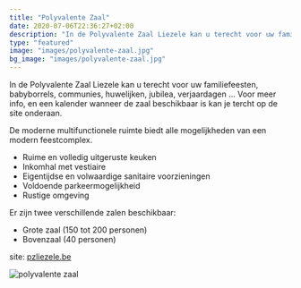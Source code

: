 ```yaml
---
title: "Polyvalente Zaal"
date: 2020-07-06T22:36:27+02:00
description: "In de Polyvalente Zaal Liezele kan u terecht voor uw familiefeesten, babyborrels, communies, huwelijken, jubilea, verjaardagen ..."
type: "featured"
image: "images/polyvalente-zaal.jpg"
bg_image: "images/polyvalente-zaal.jpg"
---
```

In de Polyvalente Zaal Liezele kan u terecht voor uw familiefeesten, babyborrels, communies, huwelijken, jubilea, verjaardagen ... Voor meer info, en een kalender wanneer de zaal beschikbaar is kan je tercht op de site onderaan.

De moderne multifunctionele ruimte biedt alle mogelijkheden van een modern feestcomplex.
- Ruime en volledig uitgeruste keuken
- Inkomhal met vestiaire
- Eigentijdse en volwaardige sanitaire voorzieningen
- Voldoende parkeermogelijkheid
- Rustige omgeving

Er zijn twee verschillende zalen beschikbaar:
- Grote zaal (150 tot 200 personen)
- Bovenzaal (40 personen)

site: [pzliezele.be](https://www.pzliezele.be)

![polyvalente zaal](/images/polyvalente-zaal-2.jpg)
